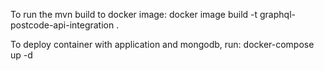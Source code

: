 To run the mvn build to docker image:
docker image build -t graphql-postcode-api-integration .

To deploy container with application and mongodb, run:
docker-compose up -d